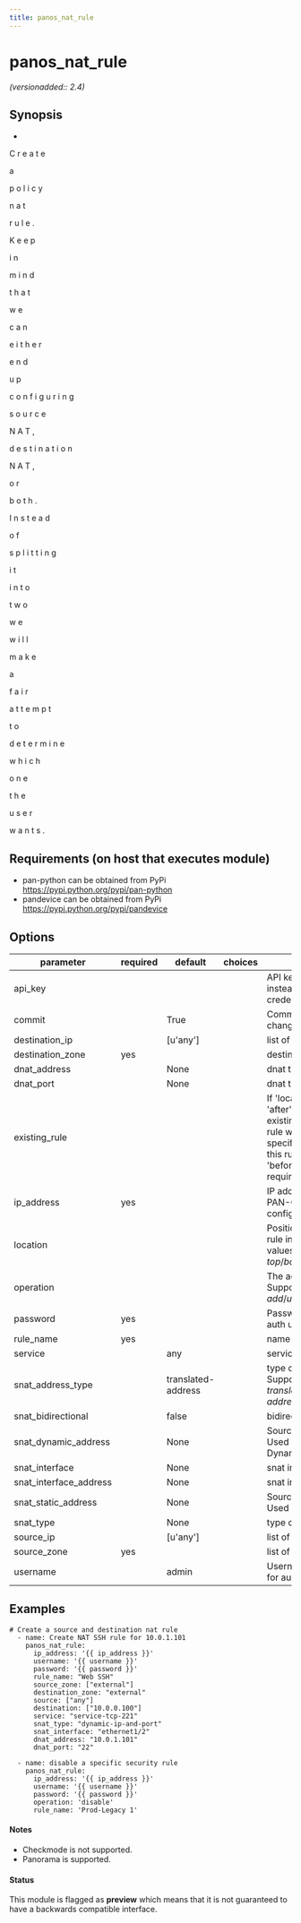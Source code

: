 ```yaml
---
title: panos_nat_rule
---
```

# panos_nat_rule

_(versionadded:: 2.4)_


## Synopsis

-
 
C
r
e
a
t
e
 
a
 
p
o
l
i
c
y
 
n
a
t
 
r
u
l
e
.
 
K
e
e
p
 
i
n
 
m
i
n
d
 
t
h
a
t
 
w
e
 
c
a
n
 
e
i
t
h
e
r
 
e
n
d
 
u
p
 
c
o
n
f
i
g
u
r
i
n
g
 
s
o
u
r
c
e
 
N
A
T
,
 
d
e
s
t
i
n
a
t
i
o
n
 
N
A
T
,
 
o
r
 
b
o
t
h
.
 
I
n
s
t
e
a
d
 
o
f
 
s
p
l
i
t
t
i
n
g
 
i
t
 
i
n
t
o
 
t
w
o
 
w
e
 
w
i
l
l
 
m
a
k
e
 
a
 
f
a
i
r
 
a
t
t
e
m
p
t
 
t
o
 
d
e
t
e
r
m
i
n
e
 
w
h
i
c
h
 
o
n
e
 
t
h
e
 
u
s
e
r
 
w
a
n
t
s
.




## Requirements (on host that executes module)

- pan-python can be obtained from PyPi https://pypi.python.org/pypi/pan-python
- pandevice can be obtained from PyPi https://pypi.python.org/pypi/pandevice

## Options

| parameter | required | default | choices | comments |
| --- | --- | --- | --- | --- |
| api_key |  |  |  | API key that can be used instead of <em>username</em>/<em>password</em> credentials. |
| commit |  | True |  | Commit configuration if changed. |
| destination_ip |  | [u'any'] |  | list of destination addresses |
| destination_zone | yes |  |  | destination zone |
| dnat_address |  | None |  | dnat translated address |
| dnat_port |  | None |  | dnat translated port |
| existing_rule |  |  |  | If 'location' is set to 'before' or 'after', this option specifies an existing rule name.  The new rule will be created in the specified position relative to this rule.  If 'location' is set to 'before' or 'after', this option is required. |
| ip_address | yes |  |  | IP address (or hostname) of PAN-OS device being configured. |
| location |  |  |  | Position to place the created rule in the rule base.  Supported values are <em>top</em>/<em>bottom</em>/<em>before</em>/<em>after</em>. |
| operation |  |  |  | The action to be taken.  Supported values are <em>add</em>/<em>update</em>/<em>find</em>/<em>delete</em>/<em>disable</em>. |
| password | yes |  |  | Password credentials to use for auth unless <em>api_key</em> is set. |
| rule_name | yes |  |  | name of the SNAT rule |
| service |  | any |  | service |
| snat_address_type |  | translated-address |  | type of source translation. Supported values are <em>translated-address</em>/<em>interface-address</em>. |
| snat_bidirectional |  | false |  | bidirectional flag |
| snat_dynamic_address |  | None |  | Source NAT translated address. Used with Dynamic-IP and Dynamic-IP-and-Port. |
| snat_interface |  | None |  | snat interface |
| snat_interface_address |  | None |  | snat interface address |
| snat_static_address |  | None |  | Source NAT translated address. Used with Static-IP translation. |
| snat_type |  | None |  | type of source translation |
| source_ip |  | [u'any'] |  | list of source addresses |
| source_zone | yes |  |  | list of source zones |
| username |  | admin |  | Username credentials to use for auth unless <em>api_key</em> is set. |

## Examples

    # Create a source and destination nat rule
      - name: Create NAT SSH rule for 10.0.1.101
        panos_nat_rule:
          ip_address: '{{ ip_address }}'
          username: '{{ username }}'
          password: '{{ password }}'
          rule_name: "Web SSH"
          source_zone: ["external"]
          destination_zone: "external"
          source: ["any"]
          destination: ["10.0.0.100"]
          service: "service-tcp-221"
          snat_type: "dynamic-ip-and-port"
          snat_interface: "ethernet1/2"
          dnat_address: "10.0.1.101"
          dnat_port: "22"
    
      - name: disable a specific security rule
        panos_nat_rule:
          ip_address: '{{ ip_address }}'
          username: '{{ username }}'
          password: '{{ password }}'
          operation: 'disable'
          rule_name: 'Prod-Legacy 1'

#### Notes

- Checkmode is not supported.
- Panorama is supported.



#### Status

This module is flagged as **preview** which means that it is not guaranteed to have a backwards compatible interface.

